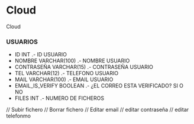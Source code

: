 # Cloud
Cloud

### USUARIOS

- ID INT .- ID USUARIO 
- NOMBRE VARCHAR(100) .- NOMBRE USUARIO
- CONTRASEÑA VARCHAR(15) .- CONTRASEÑA USUARIO
- TEL VARCHAR(12) .- TELEFONO USUARIO
- MAIL VARCHAR(100) .- EMAIL USUARIO
- EMAIL_IS_VERIFY  BOOLEAN .- ¿EL CORREO ESTA VERIFICADO? SI O NO
- FILES INT .- NUMERO DE FICHEROS

// Subir fichero
// Borrar fichero
// Editar email
// editar contraseña
// editar telefonmo

